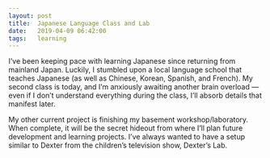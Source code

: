 ```yaml
---
layout: post
title:  Japanese Language Class and Lab
date:   2019-04-09 06:42:00
tags:   learning
---
```


I’ve been keeping pace with learning Japanese since returning from mainland Japan. Luckily, I stumbled upon a local language school that teaches Japanese (as well as Chinese, Korean, Spanish, and French). My second class is today, and I’m anxiously awaiting another brain overload — even if I don’t understand everything during the class, I’ll absorb details that manifest later.

My other current project is finishing my basement workshop/laboratory. When complete, it will be the secret hideout from where I’ll plan future development and learning projects. I’ve always wanted to have a setup similar to Dexter from the children’s television show, Dexter’s Lab.
